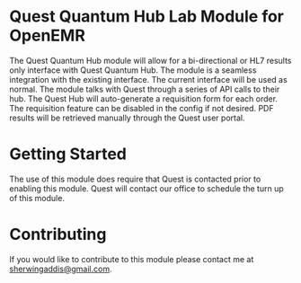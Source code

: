 # Quest Quantum Hub Lab Module for OpenEMR

The Quest Quantum Hub module will allow for a bi-directional or HL7 results only interface
with Quest Quantum Hub.
The module is a seamless integration with the existing interface.
The current interface will be used as normal. The module talks with Quest through a
series of API calls to their hub. The Quest Hub will auto-generate a requisition
form for each order. The requisition feature can be disabled in the config if not desired.
PDF results will be retrieved manually through the Quest user portal.

# Getting Started
The use of this module does require that Quest is contacted prior to enabling this module. Quest will
contact our office to schedule the turn up of this module.

# Contributing
If you would like to contribute to this module please contact me at sherwingaddis@gmail.com.

